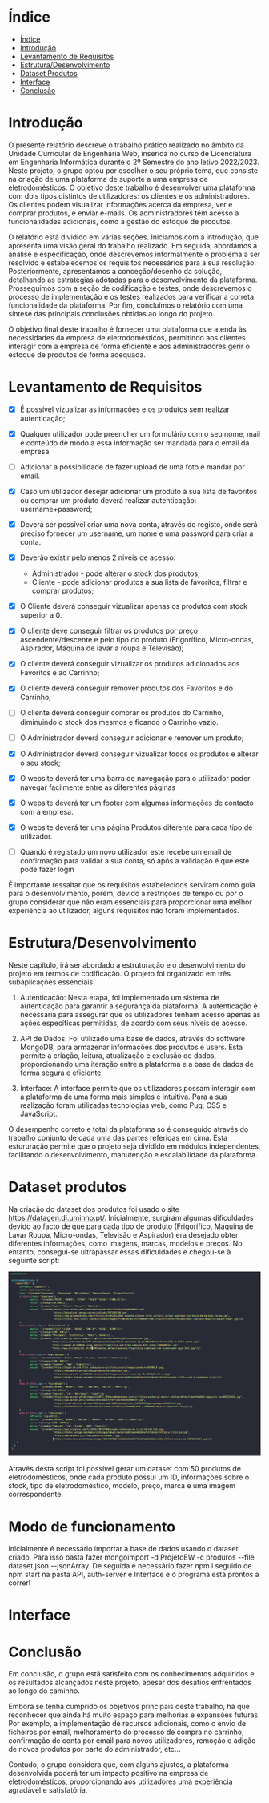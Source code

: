 # Índice

- [Índice](#índice)
- [Introdução](#introdução)
- [Levantamento de Requisitos](#levantamento-de-requisitos)
- [Estrutura/Desenvolvimento](#estruturadesenvolvimento)
- [Dataset Produtos](#dataset-produtos)
- [Interface](#interface)
- [Conclusão](#conclusão)


# Introdução

O presente relatório descreve o trabalho prático realizado no âmbito da Unidade Curricular de Engenharia Web, inserida no curso de Licenciatura em Engenharia Informática durante o 2º Semestre do ano letivo 2022/2023.
Neste projeto, o grupo optou por escolher o seu próprio tema, que consiste na criação de uma plataforma de suporte a uma empresa de eletrodomésticos.
O objetivo deste trabalho é desenvolver uma plataforma com dois tipos distintos de utilizadores: os clientes e os administradores.
Os clientes podem visualizar informações acerca da empresa, ver e comprar produtos, e enviar e-mails.
Os administradores têm acesso a funcionalidades adicionais, como a gestão do estoque de produtos.

O relatório está dividido em várias seções. Iniciamos com a introdução, que apresenta uma visão geral do trabalho realizado. Em seguida, abordamos a análise e especificação, onde descrevemos informalmente o problema a ser resolvido e estabelecemos os requisitos necessários para a sua resolução. Posteriormente, apresentamos a conceção/desenho da solução, detalhando as estratégias adotadas para o desenvolvimento da plataforma. Prosseguimos com a seção de codificação e testes, onde descrevemos o processo de implementação e os testes realizados para verificar a correta funcionalidade da plataforma. Por fim, concluímos o relatório com uma síntese das principais conclusões obtidas ao longo do projeto.

O objetivo final deste trabalho é fornecer uma plataforma que atenda às necessidades da empresa de eletrodomésticos, permitindo aos clientes interagir com a empresa de forma eficiente e aos administradores gerir o estoque de produtos de forma adequada.

# Levantamento de Requisitos

- [x] É possível vizualizar as informações e os produtos sem realizar autenticação;
- [X] Qualquer utilizador pode preencher um formulário com o seu nome, mail e conteúdo de modo a essa informação ser mandada para o email da empresa.
- [ ] Adicionar a possibilidade de fazer upload de uma foto e mandar por email.  
- [x] Caso um utilizador desejar adicionar um produto à sua lista de favoritos ou comprar um produto deverá realizar autenticação: username+password;
- [x] Deverá ser possível criar uma nova conta, através do registo, onde será preciso fornecer um username, um nome e uma password para criar a conta.
- [x] Deverão existir pelo menos 2 níveis de acesso:
	- Administrador - pode alterar o stock dos produtos;
	- Cliente - pode adicionar produtos à sua lista de favoritos, filtrar e comprar produtos;
- [x] O Cliente deverá conseguir vizualizar apenas os produtos com stock superior a 0.
- [x] O cliente deve conseguir filtrar os produtos por preço ascendente/descente e pelo tipo do produto (Frigorífico, Micro-ondas, Aspirador, Máquina de lavar a roupa e Televisão);
- [x] O cliente deverá conseguir vizualizar os produtos adicionados aos Favoritos e ao Carrinho;
- [x] O cliente deverá conseguir remover produtos dos Favoritos e do Carrinho;
- [ ] O cliente deverá conseguir comprar os produtos do Carrinho, diminuindo o stock dos mesmos e ficando o Carrinho vazio.
- [ ] O Administrador deverá conseguir adicionar e remover um produto;
- [x] O Administrador deverá conseguir vizualizar todos os produtos e alterar o seu stock;
- [x] O website deverá ter uma barra de navegação para o utilizador poder navegar facilmente entre as diferentes páginas
- [x] O website deverá ter um footer com algumas informações de contacto com a empresa.
- [x] O website deverá ter uma página Produtos diferente para cada tipo de utilizador.
- [ ] Quando é registado um novo utilizador este recebe um email de confirmação para validar a sua conta, só após a validação é que este pode fazer login


É importante ressaltar que os requisitos estabelecidos serviram como guia para o desenvolvimento, porém, devido a restrições de tempo ou por o grupo considerar que não eram essenciais para proporcionar uma melhor experiência ao utilizador, alguns requisitos não foram implementados.


# Estrutura/Desenvolvimento

Neste capítulo, irá ser abordado a estruturação e o desenvolvimento do projeto em termos de codificação. O projeto foi organizado em três subaplicações essenciais:

1. Autenticação: Nesta etapa, foi implementado um sistema de autenticação para garantir a segurança da plataforma. A autenticação é necessária para assegurar que os utilizadores tenham acesso apenas às ações específicas permitidas, de acordo com seus níveis de acesso. 

2. API de Dados: Foi utilizado uma base de dados, através do software MongoDB, para armazenar informações dos produtos e users. Esta permite a criação, leitura, atualização e exclusão de dados, proporcionando uma iteração entre a plataforma e a base de dados de forma segura e eficiente.
   
4.  Interface: A interface permite que os utilizadores possam interagir com a plataforma de uma forma mais simples e intuitiva. Para a sua realização foram utilizadas tecnologias web, como Pug, CSS e JavaScript.

O desempenho correto e total da plataforma só é conseguido através do trabalho conjunto de cada uma das partes referidas em cima.
Esta estururação permite que o projeto seja dividido em módulos independentes, facilitando o desenvolvimento, manutenção e escalabilidade da plataforma.


# Dataset produtos

Na criação do dataset dos produtos foi usado o site https://datagen.di.uminho.pt/.
Inicialmente, surgiram algumas dificuldades devido ao facto de que para cada tipo de produto (Frigorífico, Máquina de Lavar Roupa, Micro-ondas, Televisão e Aspirador) era desejado obter diferentes informações, como imagens, marcas, modelos e preços. No entanto, consegui-se ultrapassar essas dificuldades e chegou-se à seguinte script:

![produtos](Imagens/produtos.png  "Dataset produtos")

Através desta script foi possível gerar um dataset com 50 produtos de eletrodomésticos, onde cada produto possui um ID, informações sobre o stock, tipo de eletrodoméstico, modelo, preço, marca e uma imagem correspondente.

# Modo de funcionamento

Inicialmente é necessário importar a base de dados usando o dataset criado. Para isso basta fazer mongoimport -d ProjetoEW -c produros --file dataset.json --jsonArray.
De seguida é necessário fazer npm i seguido de npm start na pasta API, auth-server e Interface e o programa está prontos a correr!


# Interface


# Conclusão

Em conclusão, o grupo está satisfeito com os conhecimentos adquiridos e os resultados alcançados neste projeto, apesar dos desafios enfrentados ao longo do caminho.

Embora se tenha cumprido os objetivos principais deste trabalho, há que reconhecer que ainda há muito espaço para melhorias e expansões futuras. Por exemplo, a implementação de recursos adicionais, como o envio de ficheiros por email, melhoramento do processo de compra no carrinho, confirmação de conta por email para novos utilizadores, remoção e adição de novos produtos por parte do administrador, etc...

Contudo, o grupo considera que, com alguns ajustes, a plataforma desenvolvida poderá ter um impacto positivo na empresa de eletrodomésticos, proporcionando aos utilizadores uma experiência agradável e satisfatória. 

